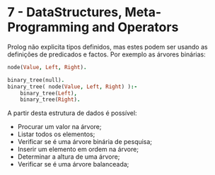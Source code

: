 # 7 - DataStructures, Meta-Programming and Operators

Prolog não explicita tipos definidos, mas estes podem ser usando as definições de predicados e factos. Por exemplo as árvores binárias:

```prolog
node(Value, Left, Right).

binary_tree(null).
binary_tree( node(Value, Left, Right) ):-
    binary_tree(Left),
    binary_tree(Right).
```

A partir desta estrutura de dados é possível:

- Procurar um valor na árvore;
- Listar todos os elementos;
- Verificar se é uma árvore binária de pesquisa;
- Inserir um elemento em ordem na árvore;
- Determinar a altura de uma árvore;
- Verificar se é uma árvore balanceada;